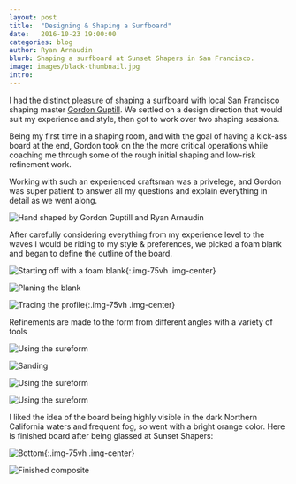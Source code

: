 ```yaml
---
layout: post
title:  "Designing & Shaping a Surfboard"
date:   2016-10-23 19:00:00
categories: blog
author: Ryan Arnaudin
blurb: Shaping a surfboard at Sunset Shapers in San Francisco. 
image: images/black-thumbnail.jpg
intro: 
---
```

I had the distinct pleasure of shaping a surfboard with local San Francisco shaping master [Gordon Guptill](http://www.sunsetshapers.com/gordon-guptill/). We settled on a design direction that would suit my experience and style, then got to work over two shaping sessions. 

Being my first time in a shaping room, and with the goal of having a kick-ass board at the end, Gordon took on the the more critical operations while coaching me through some of the rough initial shaping and low-risk refinement work. 

Working with such an experienced craftsman was a privelege, and Gordon was super patient to answer all my questions and explain everything in detail as we went along.

![Hand shaped by Gordon Guptill and Ryan Arnaudin](/images/posts/surfboard-shaping/surfboard-names.jpg)

After carefully considering everything from my experience level to the waves I would be riding to my style & preferences, we picked a foam blank and began to define the outline of the board.

![Starting off with a foam blank](/images/posts/surfboard-shaping/shaping-blank-vertical-combo.jpg){:.img-75vh .img-center}

![Planing the blank](/images/posts/surfboard-shaping/shaping-planing.jpg)

![Tracing the profile](/images/posts/surfboard-shaping/shaping-profile-combo.jpg){:.img-75vh .img-center}

Refinements are made to the form from different angles with a variety of tools

![Using the sureform](/images/posts/surfboard-shaping/shaping-sureform-rail.jpg)

![Sanding](/images/posts/surfboard-shaping/shaping-sanding-rail.jpg)

![Using the sureform](/images/posts/surfboard-shaping/shaping-sureform-bottom.jpg)

![Using the sureform](/images/posts/surfboard-shaping/shaping-sureform-deck.jpg)

I liked the idea of the board being highly visible in the dark Northern California waters and frequent fog, so went with a bright orange color. Here is finished board after being glassed at Sunset Shapers:

![Bottom](/images/posts/surfboard-shaping/finished-bottom-combo.jpg){:.img-75vh .img-center}

![Finished composite](/images/posts/surfboard-shaping/finished-side-combo.jpg)
